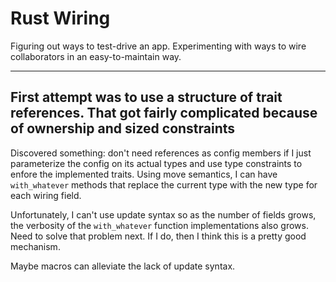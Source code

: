 # Rust Wiring

Figuring out ways to test-drive an app. Experimenting with ways to wire collaborators
in an easy-to-maintain way.

----
First attempt was to use a structure of trait references. That got fairly
complicated because of ownership and sized constraints
----
Discovered something: don't need references as config members if I just parameterize the config on its actual types and use type constraints to enfore the implemented traits.  Using move semantics, I can have `with_whatever` methods that replace the current type with the new type for each wiring field.

Unfortunately, I can't use update syntax so as the number of fields grows, the verbosity of the `with_whatever` function implementations also grows. Need to solve that problem next. If I do, then I think this is a pretty good mechanism.

Maybe macros can alleviate the lack of update syntax.
